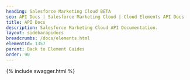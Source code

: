 ```yaml
---
heading: Salesforce Marketing Cloud BETA
seo: API Docs | Salesforce Marketing Cloud | Cloud Elements API Docs
title: API Docs
description: Salesforce Marketing Cloud API Documentation.
layout: sidebarapidocs
breadcrumbs: /docs/elements.html
elementId: 1357
parent: Back to Element Guides
order: 90
---
```


{% include swagger.html %}
